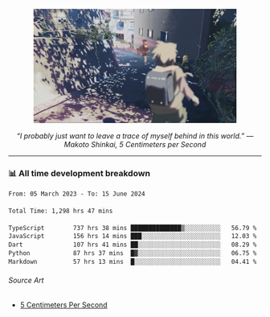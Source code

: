 <p align="center"><img src="asset/header.jpg" width="80%"/></p>
<p align="center"><i>“I probably just want to leave a trace of myself behind in this world.” ― Makoto Shinkai, 5 Centimeters per Second</i></p>

---
<!--
<details>
  <summary>📃 My Resume</summary>

### Education

- 📖 **Computer Science**\
📆 10/2021 - present\
📍 **Thang Long University** - Hoang Mai, Hanoi, Vietnam

### Experience

<img align="right" src="https://img.shields.io/badge/Figma-F24E1E?style=flat&logo=figma&logoColor=white"/>
<img align="right" src="https://img.shields.io/badge/node.js-6DA55F?style=flat&logo=node.js&logoColor=white"/>
<img align="right" src="https://img.shields.io/badge/Next.js-black?style=flat&logo=next.js&logoColor=white"/>
<img align="right" src="https://img.shields.io/badge/TypeScript-007ACC?style=flat&logo=typescript&logoColor=white"/>


- 👨‍💻 **Frontend Web Intern**\
📆 07/2023 - present\
📍 **MQ ICT Solutions** - Hoang Mai, Hanoi, Vietnam
</details> 
-->

### 📊 All time development breakdown

<!--START_SECTION:waka-->

```txt
From: 05 March 2023 - To: 15 June 2024

Total Time: 1,298 hrs 47 mins

TypeScript        737 hrs 38 mins ██████████████▒░░░░░░░░░░   56.79 %
JavaScript        156 hrs 14 mins ███░░░░░░░░░░░░░░░░░░░░░░   12.03 %
Dart              107 hrs 41 mins ██░░░░░░░░░░░░░░░░░░░░░░░   08.29 %
Python            87 hrs 37 mins  █▓░░░░░░░░░░░░░░░░░░░░░░░   06.75 %
Markdown          57 hrs 13 mins  █░░░░░░░░░░░░░░░░░░░░░░░░   04.41 %
```

<!--END_SECTION:waka-->

###### Source Art

-  [5 Centimeters Per Second](https://wallhaven.cc/w/nrowq1)

